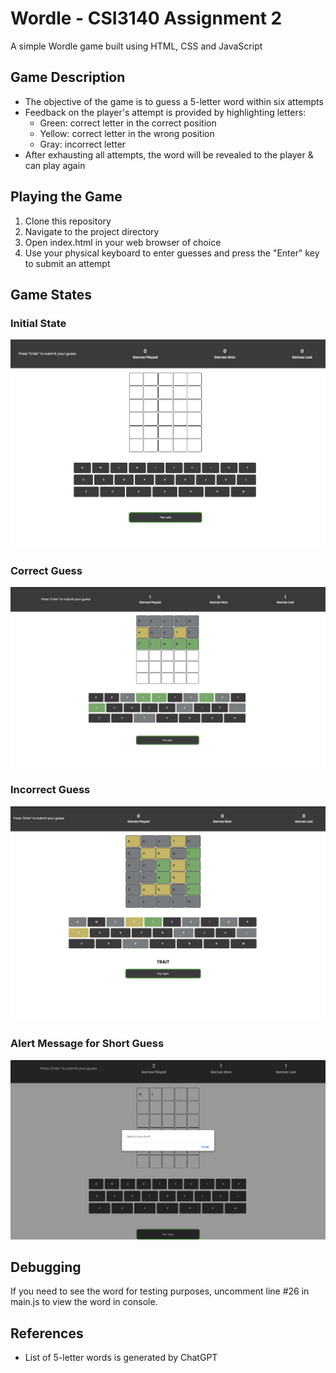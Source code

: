 # Wordle - CSI3140 Assignment 2

A simple Wordle game built using HTML, CSS and JavaScript


## Game Description

- The objective of the game is to guess a 5-letter word within six attempts
- Feedback on the player's attempt is provided by highlighting letters:
	- Green: correct letter in the correct position
	- Yellow: correct letter in the wrong position
	- Gray: incorrect letter
- After exhausting all attempts, the word will be revealed to the player & can play again

## Playing the Game 

1. Clone this repository 
2. Navigate to the project directory 
3. Open index.html in your web browser of choice
4. Use your physical keyboard to enter guesses and press the "Enter" key to submit an attempt


## Game States
### Initial State
![InitialState](docs/design_system/emptyGrid.png)
### Correct Guess
![WinningRound](docs/design_system/winningRound.png)
### Incorrect Guess
![LosingRound](docs/design_system/losingRound.png)

### Alert Message for Short Guess
![Alert](docs/design_system/alert.png)


## Debugging 
If you need to see the word for testing purposes, uncomment line #26 in main.js to view the word in console.

## References
- List of 5-letter words is generated by ChatGPT

